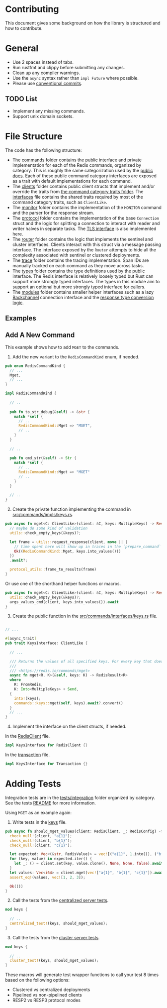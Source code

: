Contributing
===========

This document gives some background on how the library is structured and how to contribute.

# General

* Use 2 spaces instead of tabs.
* Run rustfmt and clippy before submitting any changes.
* Clean up any compiler warnings.
* Use the `async` syntax rather than `impl Future` where possible.
* Please use [conventional commits](https://www.conventionalcommits.org/en/v1.0.0/#summary).

## TODO List

* Implement any missing commands.
* Support unix domain sockets.

# File Structure

The code has the following structure:

* The [commands](src/commands) folder contains the public interface and private implementation for each of the Redis commands, organized by category. This is roughly the same categorization used by the [public docs](https://redis.io/commands/). Each of these public command category interfaces are exposed as a trait with default implementations for each command.
* The [clients](src/clients) folder contains public client structs that implement and/or override the traits from [the command category traits folder](src/commands/impls). The [interfaces](src/interfaces.rs) file contains the shared traits required by most of the command category traits, such as `ClientLike`.  
* The [monitor](src/monitor) folder contains the implementation of the `MONITOR` command and the parser for the response stream.
* The [protocol](src/protocol) folder contains the implementation of the base `Connection` struct and the logic for splitting a connection to interact with reader and writer halves in separate tasks. The [TLS interface](src/protocol/tls.rs) is also implemented here.
* The [router](src/router) folder contains the logic that implements the sentinel and cluster interfaces. Clients interact with this struct via a message passing interface. The interface exposed by the `Router` attempts to hide all the complexity associated with sentinel or clustered deployments. 
* The [trace](src/trace) folder contains the tracing implementation. Span IDs are manually tracked on each command as they move across tasks. 
* The [types](src/types) folder contains the type definitions used by the public interface. The Redis interface is relatively loosely typed but Rust can support more strongly typed interfaces. The types in this module aim to support an optional but more strongly typed interface for callers.
* The [modules](src/modules) folder contains smaller helper interfaces such as a lazy [Backchannel](src/modules/backchannel.rs) connection interface and the [response type conversion logic](src/modules/response.rs).

## Examples 

## Add A New Command

This example shows how to add `MGET` to the commands.

1. Add the new variant to the `RedisCommandKind` enum, if needed.

```rust
pub enum RedisCommandKind {
  // ...
  Mget,
  // ...
}

impl RedisCommandKind {
  
  // ..
  
  pub fn to_str_debug(&self) -> &str {
    match *self {
      // ..
      RedisCommandKind::Mget => "MGET",
      // ..
    }
  }
  
  // ..
  
  pub fn cmd_str(&self) -> Str {
    match *self {
      // .. 
      RedisCommandKind::Mget => "MGET"
      // ..
    }
  }
  
  // ..
}
```

2. Create the private function implementing the command in [src/commands/impls/keys.rs](src/commands/impls/keys.rs).

```rust
pub async fn mget<C: ClientLike>(client: &C, keys: MultipleKeys) -> Result<RedisValue, RedisError> {
  // maybe do some kind of validation 
  utils::check_empty_keys(&keys)?;

  let frame = utils::request_response(client, move || {
    // time spent here will show up in traces in the `prepare_command` span
    Ok((RedisCommandKind::Mget, keys.into_values()))
  })
  .await?;

  protocol_utils::frame_to_results(frame)
}
```

Or use one of the shorthand helper functions or macros.

```rust
pub async fn mget<C: ClientLike>(client: &C, keys: MultipleKeys) -> Result<RedisValue, RedisError> {
  utils::check_empty_keys(&keys)?; 
  args_values_cmd(client, keys.into_values()).await
}
```

3. Create the public function in the [src/commands/interfaces/keys.rs](src/commands/interfaces/keys.rs) file. 

```rust

// ...

#[async_trait]
pub trait KeysInterface: ClientLike {
 
  // ...

  /// Returns the values of all specified keys. For every key that does not hold a string value or does not exist, the special value nil is returned.
  ///
  /// <https://redis.io/commands/mget>
  async fn mget<R, K>(&self, keys: K) -> RedisResult<R> 
  where
    R: FromRedis,
    K: Into<MultipleKeys> + Send,
  {
    into!(keys);
    commands::keys::mget(self, keys).await?.convert()
  }
  // ...
}
```

4. Implement the interface on the client structs, if needed.

In the [RedisClient](src/clients/redis.rs) file.

```rust
impl KeysInterface for RedisClient {}
```

In the [transaction](src/clients/transaction.rs) file.

```rust
impl KeysInterface for Transaction {}
```

# Adding Tests

Integration tests are in the [tests/integration](tests/integration) folder organized by category. See the tests [README](tests/README.md) for more information.

Using `MGET` as an example again:

1. Write tests in the [keys](tests/integration/keys/mod.rs) file.

```rust
pub async fn should_mget_values(client: RedisClient, _: RedisConfig) -> Result<(), RedisError> {
  check_null!(client, "a{1}");
  check_null!(client, "b{1}");
  check_null!(client, "c{1}");

  let expected: Vec<(&str, RedisValue)> = vec![("a{1}", 1.into()), ("b{1}", 2.into()), ("c{1}", 3.into())];
  for (key, value) in expected.iter() {
    let _: () = client.set(key, value.clone(), None, None, false).await?;
  }
  let values: Vec<i64> = client.mget(vec!["a{1}", "b{1}", "c{1}"]).await?;
  assert_eq!(values, vec![1, 2, 3]);

  Ok(())
}
```

2. Call the tests from the [centralized server tests](tests/integration/centralized.rs).

```rust
mod keys {
   
  // ..
  centralized_test!(keys, should_mget_values);
}

```

3. Call the tests from the [cluster server tests](tests/integration/clustered.rs).

```rust
mod keys {
  
  // ..
  cluster_test!(keys, should_mget_values);
}
```

These macros will generate test wrapper functions to call your test 8 times based on the following options:

* Clustered vs centralized deployments
* Pipelined vs non-pipelined clients
* RESP2 vs RESP3 protocol modes

